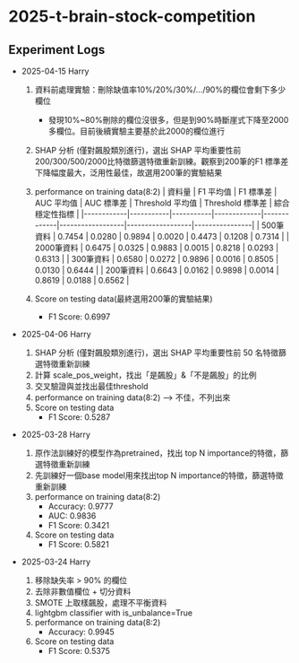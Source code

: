 # 2025-t-brain-stock-competition

## Experiment Logs
- 2025-04-15 Harry
    1. 資料前處理實驗：刪除缺值率10%/20%/30%/.../90%的欄位會剩下多少欄位
        - 發現10%~80%刪除的欄位沒很多，但是到90%時斷崖式下降至2000多欄位。目前後續實驗主要基於此2000的欄位進行
    2. SHAP 分析 (僅對飆股類別進行)，選出 SHAP 平均重要性前200/300/500/2000比特徵篩選特徵重新訓練。觀察到200筆的F1 標準差下降幅度最大，泛用性最佳，故選用200筆的實驗結果
    4. performance on training data(8:2)
        | 資料量     | F1 平均值 | F1 標準差 | AUC 平均值 | AUC 標準差 | Threshold 平均值 | Threshold 標準差 | 綜合穩定性指標 |
        |------------|-----------|-----------|-------------|-------------|------------------|------------------|----------------|
        | 500筆資料  | 0.7454    | 0.0280    | 0.9894      | 0.0020      | 0.4473           | 0.1208           | 0.7314         |
        | 2000筆資料 | 0.6475    | 0.0325    | 0.9883      | 0.0015      | 0.8218           | 0.0293           | 0.6313         |
        | 300筆資料  | 0.6580    | 0.0272    | 0.9896      | 0.0016      | 0.8505           | 0.0130           | 0.6444         |
        | 200筆資料  | 0.6643    | 0.0162    | 0.9898      | 0.0014      | 0.8619           | 0.0188           | 0.6562         |

    5. Score on testing data(最終選用200筆的實驗結果)
        - F1 Score: 0.6997
- 2025-04-06 Harry
    1. SHAP 分析 (僅對飆股類別進行)，選出 SHAP 平均重要性前 50 名特徵篩選特徵重新訓練
    2. 計算 scale_pos_weight，找出「是飆股」&「不是飆股」的比例
    3. 交叉驗證與並找出最佳threshold
    4. performance on training data(8:2) --> 不佳，不列出來
    5. Score on testing data
        - F1 Score: 0.5287
- 2025-03-28 Harry
    1. 原作法訓練好的模型作為pretrained，找出 top N importance的特徵，篩選特徵重新訓練
    2. 先訓練好一個base model用來找出top N importance的特徵，篩選特徵重新訓練
    3. performance on training data(8:2)
        - Accuracy: 0.9777
        - AUC: 0.9836
        - F1 Score: 0.3421
    4. Score on testing data
        - F1 Score: 0.5821

- 2025-03-24 Harry
    1. 移除缺失率 > 90% 的欄位
    2. 去除非數值欄位 + 切分資料
    3. SMOTE 上取樣飆股，處理不平衡資料
    4. lightgbm classifier with is_unbalance=True
    5. performance on training data(8:2)
        - Accuracy: 0.9945
    5. Score on testing data
        - F1 Score: 0.5375
